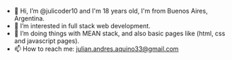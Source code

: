 - 👋 Hi, I’m @julicoder10 and I'm 18 years old, I'm from Buenos Aires, Argentina.
- 👀 I’m interested in full stack web development.
- 🌱 I’m doing things with MEAN stack, and also basic pages like (html, css and javascript pages).
- 📫 How to reach me: julian.andres.aquino33@gmail.com

<!---
julicoder10/julicoder10 is a ✨ special ✨ repository because its `README.md` (this file) appears on your GitHub profile.
You can click the Preview link to take a look at your changes.
--->
